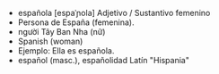 
- española	[espaˈɲola]	Adjetivo / Sustantivo femenino  
- Persona de España (femenina).
- người Tây Ban Nha (nữ)
- Spanish (woman)
- Ejemplo: Ella es española.
- español (masc.), españolidad	Latín "Hispania"